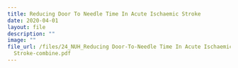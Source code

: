 ```yaml
---
title: Reducing Door To Needle Time In Acute Ischaemic Stroke
date: 2020-04-01
layout: file
description: ""
image: ""
file_url: /files/24_NUH_Reducing Door-To-Needle Time In Acute Ischaemic
  Stroke-combine.pdf
---
```

